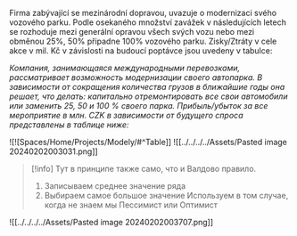 Firma zabývající se mezinárodní dopravou, uvazuje o modernizaci svého vozového parku. Podle osekaného množství zavážek v následujících letech se rozhoduje mezi generální opravou všech svých vozu nebo mezi obměnou 25%, 50% připadne 100% vozového parku. Zisky/Ztráty v cele akce v mil. Kč v závislosti na budoucí poptávce jsou uvedeny v tabulce:

*Компания, занимающаяся международными перевозками, рассматривает возможность модернизации своего автопарка. В зависимости от сокращения количества грузов в ближайшие годы она решает, что делать: капитально отремонтировать все свои автомобили или заменить 25, 50 и 100 % своего парка. Прибыль/убыток за все мероприятие в млн. CZK в зависимости от будущего спроса представлены в таблице ниже:*

![![Spaces/Home/Projects/Modely/#^Table]] ![[../../../../Assets/Pasted image 20240202003031.png]]

>[!info]
>Тут в принципе также само, что и Валдово правило. 
>1. Записываем среднее значение ряда
>2. Выбираем самое большое значение 
>Используем в том случае, когда не знаем мы Пессимист или Оптимист
>

![[../../../../Assets/Pasted image 20240202003707.png]]
